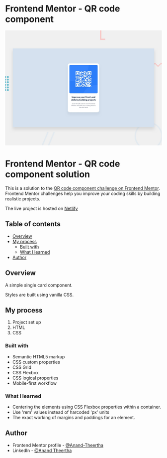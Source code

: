 # Frontend Mentor - QR code component

![Design preview for the QR code component coding challenge](./design/desktop-preview.jpg)

# Frontend Mentor - QR code component solution

This is a solution to the [QR code component challenge on Frontend Mentor](https://www.frontendmentor.io/challenges/qr-code-component-iux_sIO_H). Frontend Mentor challenges help you improve your coding skills by building realistic projects.

The live project is hosted on [Netlify](https://anandtheertha-qr-code-component.netlify.app/)

## Table of contents

- [Overview](#overview)
- [My process](#my-process)
  - [Built with](#built-with)
  - [What I learned](#what-i-learned)
- [Author](#author)


## Overview

A simple single card component.

Styles are built using vanilla CSS. 


## My process

1. Project set up
2. HTML
3. CSS

### Built with

- Semantic HTML5 markup
- CSS custom properties
- CSS Grid
- CSS Flexbox
- CSS logical properties
- Mobile-first workflow

### What I learned

- Centering the elements using CSS Flexbox properties within a container.
- Use 'rem' values instead of harcoded 'px' units
- The exact working of margins and paddings for an element. 

## Author

- Frontend Mentor profile - [@Anand-Theertha]([https://www.frontendmentor.io/profile/grace-snow](https://www.frontendmentor.io/profile/Anand-Theertha))
- LinkedIn - [@Anand Theertha]([https://twitter.com/gracesnow](https://www.linkedin.com/in/anand-theertha-a118a3191/))

